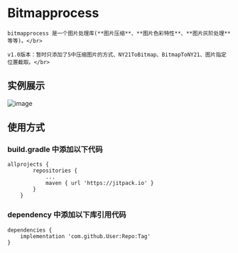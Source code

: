 # Bitmapprocess

    bitmapprocess 是一个图片处理库(**图片压缩**、**图片色彩特性**、**图片灰阶处理**等等)。</br>
    
    v1.0版本：暂时只添加了5中压缩图片的方式、NY21ToBitmap、BitmapToNY21、图片指定位置截取。</br>
    
## 实例展示

![image](https://github.com/linhaojian/Bitmapprocess/blob/master/video/bitmapprocess.gif)
    
## 使用方式
  ### build.gradle 中添加以下代码
   
	allprojects {
       		repositories {
          		...
          		maven { url 'https://jitpack.io' }
        	}
      	}
   
   
   ### dependency 中添加以下库引用代码
    
	dependencies {
		implementation 'com.github.User:Repo:Tag'
	}
   
   
   
